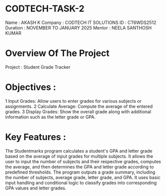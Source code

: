 # CODTECH-TASK-2
Name : AKASH K Company : CODTECH IT SOLUTIONS ID : CT6WDS2512
Duration : NOVEMBER TO JANUARY 2025 Mentor : NEELA SANTHOSH KUMAR

# Overview Of The Project
Project : Student Grade Tracker

# Objectives :
1 Input Grades: Allow users to enter grades for various subjects or assignments. 2 Calculate Average: Compute the average of the entered grades. 3 Display Grades: Show the overall grade along with additional information such as the letter grade or GPA.

# Key Features :
The Studentmarks program calculates a student's GPA and letter grade based on the average of input grades for multiple subjects. It allows the user to input the number of subjects and their respective grades, computes the average, and then determines the GPA and letter grade according to predefined thresholds. The program outputs a grade summary, including the number of subjects, average grade, letter grade, and GPA. It uses basic input handling and conditional logic to classify grades into corresponding GPA values and letter grades.
